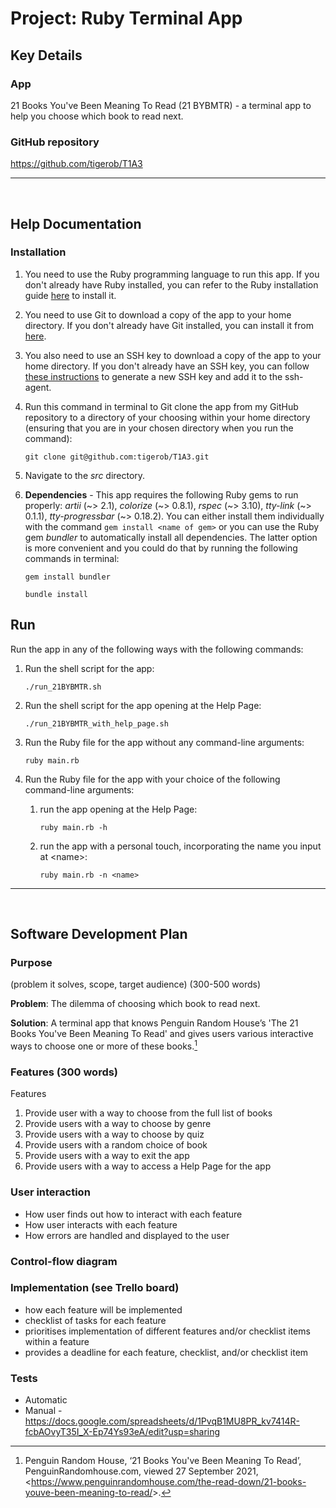# Project: Ruby Terminal App

## Key Details

### App

21 Books You've Been Meaning To Read (21 BYBMTR) - a terminal app to help you choose which book to read next.

### GitHub repository

https://github.com/tigerob/T1A3

---
<br>

## Help Documentation

### Installation

1. You need to use the Ruby programming language to run this app. If you don't already have Ruby installed, you can refer to the Ruby installation guide [here](https://www.ruby-lang.org/en/documentation/installation/) to install it.
   
2. You need to use Git to download a copy of the app to your home directory. If you don't already have Git installed, you can install it from [here](https://git-scm.com/downloads).
   
3. You also need to use an SSH key to download a copy of the app to your home directory. If you don't already have an SSH key, you can follow [these instructions](https://docs.github.com/en/authentication/connecting-to-github-with-ssh/generating-a-new-ssh-key-and-adding-it-to-the-ssh-agent) to generate a new SSH key and add it to the ssh-agent.
   
4. Run this command in terminal to Git clone the app from my GitHub repository to a directory of your choosing within your home directory (ensuring that you are in your chosen directory when you run the command):
    ```
    git clone git@github.com:tigerob/T1A3.git
    ```

5. Navigate to the *src* directory.

6. **Dependencies** -  This app requires the following Ruby gems to run properly: *artii* (~> 2.1), *colorize* (~> 0.8.1), *rspec* (~> 3.10), *tty-link* (~> 0.1.1), *tty-progressbar* (~> 0.18.2). You can either install them individually with the command ```gem install <name of gem>``` or you can use the Ruby gem *bundler* to automatically install all dependencies. The latter option is more convenient and you could do that by running the following commands in terminal:
    ```
    gem install bundler
    ``` 
    ```
    bundle install
    ```

## Run

Run the app in any of the following ways with the following commands:

1. Run the shell script for the app:
   ```
   ./run_21BYBMTR.sh
   ```
   
2. Run the shell script for the app opening at the Help Page:
   ```
   ./run_21BYBMTR_with_help_page.sh
   ```
   
3. Run the Ruby file for the app without any command-line arguments:
   ```
   ruby main.rb
   ```
   
4. Run the Ruby file for the app with your choice of the following command-line arguments:
   
   1. run the app opening at the Help Page:
        ```
        ruby main.rb -h
        ``` 
   
   2. run the app with a personal touch, incorporating the name you input at \<name>:
        ```
        ruby main.rb -n <name>
        ```

---
<br>

## Software Development Plan

### Purpose

(problem it solves, scope, target audience) (300-500 words)

**Problem**: The dilemma of choosing which book to read next.

**Solution**: A terminal app that knows Penguin Random House’s 'The 21 Books You've Been Meaning To Read' and gives users various interactive ways to choose one or more of these books.[^1]



[^1]: Penguin Random House, ‘21 Books You've Been Meaning To Read’, PenguinRandomhouse.com, viewed 27 September 2021, <<https://www.penguinrandomhouse.com/the-read-down/21-books-youve-been-meaning-to-read/>>.


### Features (300 words)

Features
1. Provide user with a way to choose from the full list of books
2. Provide users with a way to choose by genre
3. Provide users with a way to choose by quiz
4. Provide users with a random choice of book
5. Provide users with a way to exit the app
6. Provide users with a way to access a Help Page for the app

### User interaction
  - How user finds out how to interact with each feature
  - How user interacts with each feature
  - How errors are handled and displayed to the user

### Control-flow diagram

### Implementation (see Trello board)
  - how each feature will be implemented
  - checklist of tasks for each feature
  - prioritises implementation of different features and/or checklist items within a feature
  - provides a deadline for each feature, checklist, and/or checklist item

### Tests
- Automatic
- Manual - https://docs.google.com/spreadsheets/d/1PvqB1MU8PR_kv7414R-fcbAOvyT35I_X-Ep74Ys93eA/edit?usp=sharing